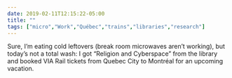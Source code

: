 ```yaml
---
date: 2019-02-11T12:15:22-05:00
title: ""
tags: ["micro","Work","Québec","trains","libraries","research"]
---
```

Sure, I’m eating cold leftovers (break room microwaves aren’t working), but today’s not a total wash: I got “Religion and Cyberspace” from the library and booked VIA Rail tickets from Quebec City to Montréal for an upcoming vacation.
